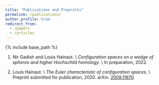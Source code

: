 ```yaml
---
title: "Publications and Preprints"
permalink: /publications/
author_profile: true
redirect_from:
  - /papers
  - /articles
---
```


{% include base_path %}

1. Nir Gadish and Louis Hainaut. \\
_Configuration spaces on a wedge of spheres and higher Hochschild homology_. \\
In preparation, 2022.

1. Louis Hainaut. \\
_The Euler characteristic of configuration spaces_. \\
Preprint submitted for publication, 2020.
arXiv: [2009.11670](https://arxiv.org/abs/2009.11670).

